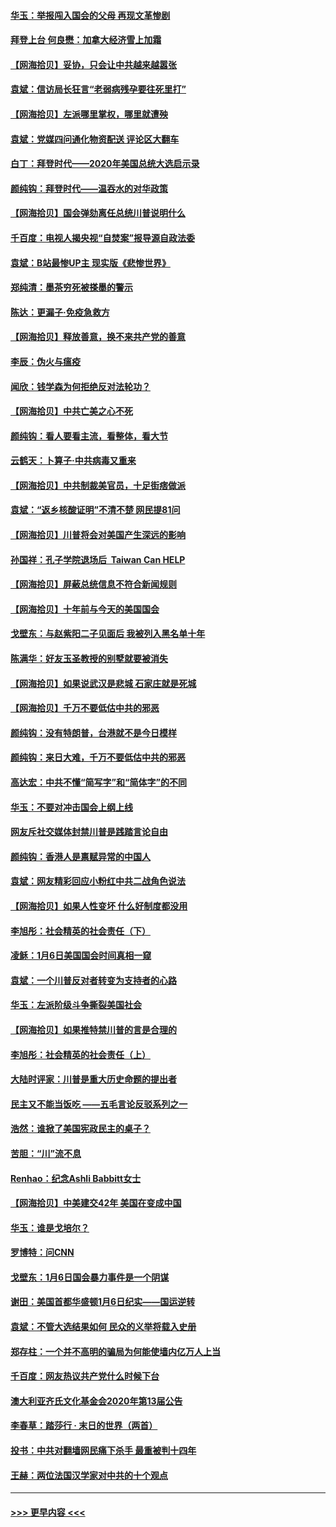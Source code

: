 #### [华玉：举报闯入国会的父母 再现文革惨剧](../pages/nsc993/n12719070.md?t=01291701) 
#### [拜登上台 何良懋：加拿大经济雪上加霜](../pages/nsc993/n12718943.md?t=01291701) 
#### [【网海拾贝】妥协，只会让中共越来越嚣张](../pages/nsc993/n12717392.md?t=01291701) 
#### [袁斌：信访局长狂言“老弱病残孕要往死里打”](../pages/nsc993/n12717343.md?t=01291701) 
#### [【网海拾贝】左派哪里掌权，哪里就遭殃](../pages/nsc993/n12715009.md?t=01291701) 
#### [袁斌：党媒四问通化物资配送 评论区大翻车](../pages/nsc993/n12714950.md?t=01291701) 
#### [白丁：拜登时代——2020年美国总统大选启示录](../pages/nsc993/n12714920.md?t=01291701) 
#### [颜纯钩：拜登时代——温吞水的对华政策](../pages/nsc993/n12713245.md?t=01291701) 
#### [【网海拾贝】国会弹劾离任总统川普说明什么](../pages/nsc993/n12712816.md?t=01291701) 
#### [千百度：电视人揭央视“自焚案”报导源自政法委](../pages/nsc993/n12709760.md?t=01291701) 
#### [袁斌：B站最惨UP主 现实版《悲惨世界》](../pages/nsc993/n12709686.md?t=01291701) 
#### [郑纯清：墨茶穷死被搽墨的警示](../pages/nsc993/n12709262.md?t=01291701) 
#### [陈达：更漏子·免疫急救方](../pages/nsc993/n12709244.md?t=01291701) 
#### [【网海拾贝】释放善意，换不来共产党的善意](../pages/nsc993/n12708361.md?t=01291701) 
#### [李辰：伪火与瘟疫](../pages/nsc993/n12707981.md?t=01291701) 
#### [闻欣：钱学森为何拒绝反对法轮功？](../pages/nsc993/n12707407.md?t=01291701) 
#### [【网海拾贝】中共亡美之心不死](../pages/nsc993/n12707621.md?t=01291701) 
#### [颜纯钩：看人要看主流，看整体，看大节](../pages/nsc993/n12707536.md?t=01291701) 
#### [云鹤天：卜算子‧中共病毒又重来](../pages/nsc993/n12707408.md?t=01291701) 
#### [【网海拾贝】中共制裁美官员，十足街痞做派](../pages/nsc993/n12705115.md?t=01291701) 
#### [袁斌：“返乡核酸证明”不清不楚 网民提81问](../pages/nsc993/n12704982.md?t=01291701) 
#### [【网海拾贝】川普将会对美国产生深远的影响](../pages/nsc993/n12703045.md?t=01291701) 
#### [孙国祥：孔子学院退场后  Taiwan Can HELP](../pages/nsc993/n12702430.md?t=01291701) 
#### [【网海拾贝】屏蔽总统信息不符合新闻规则](../pages/nsc993/n12699998.md?t=01291701) 
#### [【网海拾贝】十年前与今天的美国国会](../pages/nsc993/n12696993.md?t=01291701) 
#### [戈壁东：与赵紫阳二子见面后 我被列入黑名单十年](../pages/nsc993/n12696215.md?t=01291701) 
#### [陈满华：好友玉圣教授的别墅就要被消失](../pages/nsc993/n12695411.md?t=01291701) 
#### [【网海拾贝】如果说武汉是悲城 石家庄就是死城](../pages/nsc993/n12694589.md?t=01291701) 
#### [【网海拾贝】千万不要低估中共的邪恶](../pages/nsc993/n12692771.md?t=01291701) 
#### [颜纯钩：没有特朗普，台港就不是今日模样](../pages/nsc993/n12692678.md?t=01291701) 
#### [颜纯钩：来日大难，千万不要低估中共的邪恶](../pages/nsc993/n12692080.md?t=01291701) 
#### [高达宏：中共不懂“简写字”和“简体字”的不同](../pages/nsc993/n12692068.md?t=01291701) 
#### [华玉：不要对冲击国会上纲上线](../pages/nsc993/n12689948.md?t=01291701) 
#### [网友斥社交媒体封禁川普是践踏言论自由](../pages/nsc993/n12687482.md?t=01291701) 
#### [颜纯钩：香港人是禀赋异常的中国人](../pages/nsc993/n12685142.md?t=01291701) 
#### [袁斌：网友精彩回应小粉红中共二战角色说法](../pages/nsc993/n12684994.md?t=01291701) 
#### [【网海拾贝】如果人性变坏 什么好制度都没用](../pages/nsc993/n12683000.md?t=01291701) 
#### [李旭彤：社会精英的社会责任（下）](../pages/nsc993/n12680604.md?t=01291701) 
#### [凌稣：1月6日美国国会时间真相一窥](../pages/nsc993/n12682780.md?t=01291701) 
#### [袁斌：一个川普反对者转变为支持者的心路](../pages/nsc993/n12682700.md?t=01291701) 
#### [华玉：左派阶级斗争撕裂美国社会](../pages/nsc993/n12681226.md?t=01291701) 
#### [【网海拾贝】如果推特禁川普的言是合理的](../pages/nsc993/n12681232.md?t=01291701) 
#### [李旭彤：社会精英的社会责任（上）](../pages/nsc993/n12680501.md?t=01291701) 
#### [大陆时评家：川普是重大历史命题的提出者](../pages/nsc993/n12679904.md?t=01291701) 
#### [民主又不能当饭吃 ——五毛言论反驳系列之一](../pages/nsc993/n12679877.md?t=01291701) 
#### [浩然：谁掀了美国宪政民主的桌子？](../pages/nsc993/n12679850.md?t=01291701) 
#### [苦胆：“川”流不息](../pages/nsc993/n12678388.md?t=01291701) 
#### [Renhao：纪念Ashli Babbitt女士](../pages/nsc993/n12678359.md?t=01291701) 
#### [【网海拾贝】中美建交42年 美国在变成中国](../pages/nsc993/n12678324.md?t=01291701) 
#### [华玉：谁是戈培尔？](../pages/nsc993/n12677515.md?t=01291701) 
#### [罗博特：问CNN](../pages/nsc993/n12677172.md?t=01291701) 
#### [戈壁东：1月6日国会暴力事件是一个阴谋](../pages/nsc993/n12674639.md?t=01291701) 
#### [谢田：美国首都华盛顿1月6日纪实——国运逆转](../pages/nsc993/n12673190.md?t=01291701) 
#### [袁斌：不管大选结果如何 民众的义举将载入史册](../pages/nsc993/n12672787.md?t=01291701) 
#### [郑存柱：一个并不高明的骗局为何能使墙内亿万人上当](../pages/nsc993/n12671449.md?t=01291701) 
#### [千百度：网友热议共产党什么时候下台](../pages/nsc993/n12670442.md?t=01291701) 
#### [澳大利亚齐氏文化基金会2020年第13届公告](../pages/nsc993/n12670273.md?t=01291701) 
#### [李春草：踏莎行 · 末日的世界（两首）](../pages/nsc993/n12670253.md?t=01291701) 
#### [投书：中共对翻墙网民痛下杀手 最重被判十四年](../pages/nsc993/n12670190.md?t=01291701) 
#### [王赫：两位法国汉学家对中共的十个观点](../pages/nsc993/n12669593.md?t=01291701) 

----
#### [ >>> 更早内容 <<< ](../indexes/nsc993-earlier.md)
